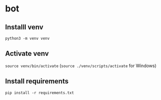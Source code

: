 # bot

## Installl venv

`python3 -m venv venv`

## Activate venv

`source venv/bin/activate` (`source ./venv/scripts/activate` for Windows)

## Install requirements

`pip install -r requirements.txt`
